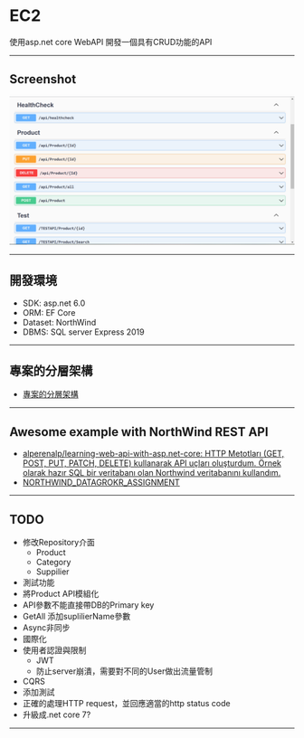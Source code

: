 # EC2 

使用asp.net core WebAPI 開發一個具有CRUD功能的API

---

## Screenshot

![Demo](docs/img/DEMO.png)

---

## 開發環境

- SDK: asp.net 6.0
- ORM: EF Core
- Dataset: NorthWind
- DBMS: SQL server Express 2019

---

## 專案的分層架構

- [專案的分層架構](docs/%E5%B0%88%E6%A1%88%E6%9E%B6%E6%A7%8B.md)

---

## Awesome example with NorthWind REST API

- [alperenalp/learning-web-api-with-asp.net-core: HTTP Metotları (GET, POST, PUT, PATCH, DELETE) kullanarak API uçları oluşturdum. Örnek olarak hazır SQL bir veritabanı olan Northwind veritabanını kullandım.](https://github.com/alperenalp/learning-web-api-with-asp.net-core)
- [NORTHWIND_DATAGROKR_ASSIGNMENT](https://documenter.getpostman.com/view/12122001/T1DnidZm#03816d73-4d89-482a-a720-21774204ec75)

---

## TODO

- 修改Repository介面
  - Product
  - Category
  - Suppilier
- 測試功能
- 將Product API模組化
- API參數不能直接帶DB的Primary key
- GetAll 添加suplilierName參數
- Async非同步
- 國際化
- 使用者認證與限制
  - JWT
  - 防止server崩潰，需要對不同的User做出流量管制
- CQRS
- 添加測試
- 正確的處理HTTP request，並回應適當的http status code
- 升級成.net core 7?

---

